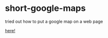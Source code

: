 # short-google-maps
tried out how to put a google map on a web page

 [here!](https://mikaelaand.github.io/short-google-maps/)
